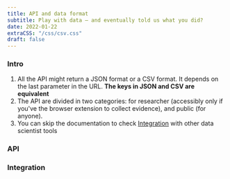 ```yaml
---
title: API and data format
subtitle: Play with data — and eventually told us what you did?
date: 2022-01-22
extraCSS: "/css/csv.css"
draft: false
---
```


### Intro

1. All the API might return a JSON format or a CSV format. It depends on the last parameter in the URL. **The keys in JSON and CSV are equivalent**
3. The API are divided in two categories: for researcher (accessibly only if you've the browser extension to collect evidence), and public (for anyone).
4. You can skip the documentation to check [Integration](#integration) with other data scientist tools

### API

<div id="swagger-ui"></div>

<script src="https://unpkg.com/swagger-ui-dist@4.5.0/swagger-ui-bundle.js" crossorigin></script>
<script src="https://unpkg.com/swagger-ui-dist@4.5.0/swagger-ui-standalone-preset.js" crossorigin></script>

<script>
  window.onload = () => {
    window.ui = SwaggerUIBundle({
      url: '/json/openapi.json',
      dom_id: '#swagger-ui',
      presets: [
        SwaggerUIBundle.presets.apis,
        SwaggerUIStandalonePreset
      ],
      layout: "StandaloneLayout",
    });
  };
</script>

### Integration
